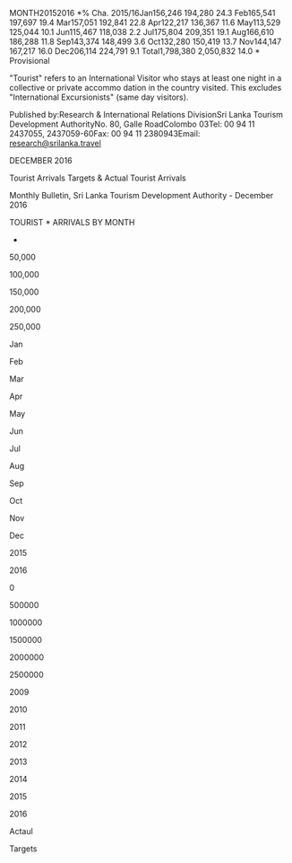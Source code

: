 MONTH20152016 *% Cha. 2015/16Jan156,246 194,280 24.3 Feb165,541 197,697 19.4 Mar157,051 192,841 22.8 Apr122,217 136,367 11.6 May113,529 125,044 10.1 Jun115,467 118,038 2.2 Jul175,804 209,351 19.1 Aug166,610 186,288 11.8 Sep143,374 148,499 3.6 Oct132,280 150,419 13.7 Nov144,147 167,217 16.0 Dec206,114 224,791 9.1 Total1,798,380 2,050,832 14.0 * Provisional

"Tourist" refers to an International Visitor who stays at least one night in a collective or private accommo dation in the country visited. This excludes "International Excursionists" (same day visitors).

Published by:Research & International Relations DivisionSri Lanka Tourism Development AuthorityNo. 80, Galle RoadColombo 03Tel: 00 94 11 2437055, 2437059-60Fax: 00 94 11 2380943Email: research@srilanka.travel

DECEMBER 2016

Tourist Arrivals Targets & Actual Tourist Arrivals

Monthly Bulletin, Sri Lanka Tourism Development Authority - December 2016

TOURIST * ARRIVALS BY MONTH

-

50,000

100,000

150,000

200,000

250,000

Jan

Feb

Mar

Apr

May

Jun

Jul

Aug

Sep

Oct

Nov

Dec

2015

2016

0

500000

1000000

1500000

2000000

2500000

2009

2010

2011

2012

2013

2014

2015

2016

Actaul

Targets